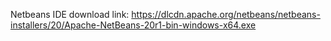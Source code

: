 Netbeans IDE download link: https://dlcdn.apache.org/netbeans/netbeans-installers/20/Apache-NetBeans-20r1-bin-windows-x64.exe 

